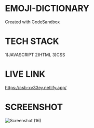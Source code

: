 # EMOJI-DICTIONARY
Created with CodeSandbox

# TECH STACK
1)JAVASCRIPT
2)HTML
3)CSS

# LIVE LINK 
https://csb-xv33ey.netlify.app/

# SCREENSHOT
![Screenshot (16)](https://user-images.githubusercontent.com/111733870/195543382-5a40df52-1270-4661-a285-2ce80e4eb80c.png)
